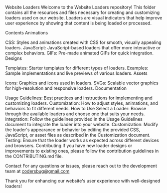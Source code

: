 Website Loaders
Welcome to the Website Loaders repository! This folder contains all the resources and files necessary for creating and customizing loaders used on our website. Loaders are visual indicators that help improve user experience by showing that content is being loaded or processed.

Contents
Animations

CSS: Styles and animations created with CSS for smooth, visually appealing loaders.
JavaScript: JavaScript-based loaders that offer more interactive or complex behaviors.
GIFs: Pre-made animated GIFs for quick integration.
Designs

Templates: Starter templates for different types of loaders.
Examples: Sample implementations and live previews of various loaders.
Assets

Icons: Graphics and icons used in loaders.
SVGs: Scalable vector graphics for high-resolution and responsive loaders.
Documentation

Usage Guidelines: Best practices and instructions for implementing and customizing loaders.
Customization: How to adjust styles, animations, and behaviors to fit different needs.
How to Use
Select a Loader: Browse through the available loaders and choose one that suits your needs.
Integration: Follow the guidelines provided in the Usage Guidelines document to integrate the loader into your website.
Customization: Modify the loader's appearance or behavior by editing the provided CSS, JavaScript, or asset files as described in the Customization document.
Testing: Ensure that the loader works as expected across different devices and browsers.
Contributing
If you have new loader designs or improvements to existing ones, please follow the contribution guidelines in the CONTRIBUTING.md file.

Contact
For any questions or issues, please reach out to the development team at codersbug@gmail.com


Thank you for enhancing our website's user experience with well-designed loaders!
